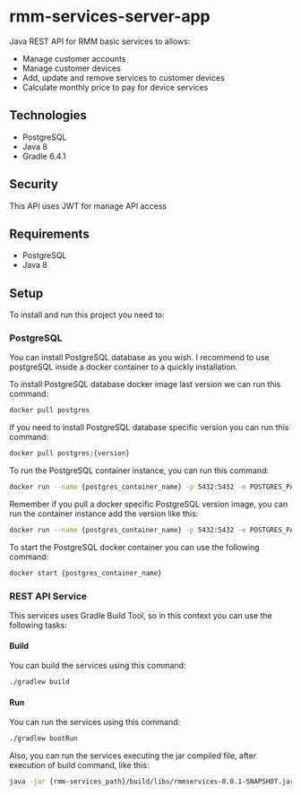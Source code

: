 # rmm-services-server-app
Java REST API for RMM basic services to allows: 
 - Manage customer accounts
 - Manage customer devices
 - Add, update and remove services to customer devices
 - Calculate monthly price to pay for device services
 
## Technologies
 - PostgreSQL
 - Java 8
 - Gradle 6.4.1
 
## Security

This API uses JWT for manage API access
 
## Requirements

 - PostgreSQL
 - Java 8 

## Setup

To install and run this project you need to:

### PostgreSQL

You can install PostgreSQL database as you wish. I recommend to use postgreSQL inside a docker container to a 
quickly installation.

To install PostgreSQL database docker image last version we can run this command: 
```bash
docker pull postgres
```
If you need to install PostgreSQL database specific version you can run this command:
```bash
docker pull postgres:{version}
```

To run the PostgreSQL container instance, you can run this command:
```bash
docker run --name {postgres_container_name} -p 5432:5432 -e POSTGRES_PASSWORD=rmm-user-2020 -d postgres
```

Remember if you pull a docker specific PostgreSQL version image, you can run the container instance add the version 
like this:
```bash
docker run --name {postgres_container_name} -p 5432:5432 -e POSTGRES_PASSWORD={postgres_password} -d postgres:{version}
```

To start the PostgreSQL docker container you can use the following command:
```bash
docker start {postgres_container_name}
```

### REST API Service

This services uses Gradle Build Tool, so in this context you can use the following tasks:

#### Build

You can build the services using this command:

```bash
./gradlew build
```

#### Run

You can run the services using this command:

```bash
./gradlew bootRun
```
Also, you can run the services executing the jar compiled file, after execution of build command, like this:
```bash
java -jar {rmm-services_path}/build/libs/rmmservices-0.0.1-SNAPSHOT.jar
```
